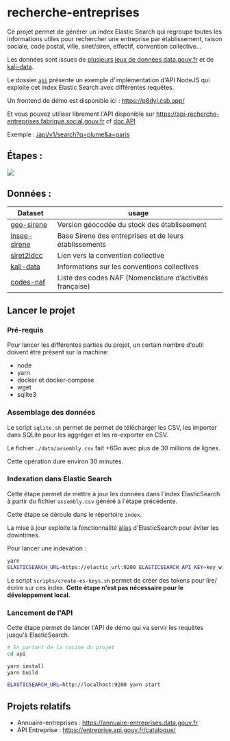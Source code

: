 # recherche-entreprises

Ce projet permet de générer un index Elastic Search qui regroupe toutes les informations utiles pour rechercher une entreprise par établissement, raison sociale, code postal, ville, siret/siren, effectif, convention collective...

Les données sont issues de [plusieurs jeux de données data.gouv.fr](./assembly/scripts/get-data.sh) et de [kali-data](https://github.com/SocialGouv/kali-data).

Le dossier [`api`](./api) présente un exemple d'implémentation d'API NodeJS qui exploite cet index Elastic Search avec différentes requêtes.

Un frontend de démo est disponible ici : https://p8dyl.csb.app/

Et vous pouvez utiliser librement l'API disponible sur https://api-recherche-entreprises.fabrique.social.gouv.fr cf [doc API](./api/README.md)

Exemple : [/api/v1/search?q=plume&a=paris](https://api-recherche-entreprises.fabrique.social.gouv.fr/api/v1/search?q=plume&a=paris)

## Étapes :

[![](https://mermaid.ink/img/eyJjb2RlIjoiZ3JhcGggTFJcblxuU3RvY2tVbml0ZUxlZ2FsZS5jc3YtLT5TUUxpdGVcbmdlb19zaXJldC5jc3YtLT5TUUxpdGVcbnNpcmV0MmlkY2MuY3N2LS0-U1FMaXRlXG5TUUxpdGUtLT5hc3NlbWJseS5jc3ZcbmFzc2VtYmx5LmNzdi0tPmluZGV4LS0-RWxhc3RpY1NlYXJjaC0tPkFQSVtBUEkgSFRUUDFdXG5FbGFzdGljU2VhcmNoLS0-QVBJMltBUEkgSFRUUDJdXG5FbGFzdGljU2VhcmNoLS0-Q2xpZW50W0NsaWVudCBFU10iLCJtZXJtYWlkIjp7fSwidXBkYXRlRWRpdG9yIjpmYWxzZSwiYXV0b1N5bmMiOnRydWUsInVwZGF0ZURpYWdyYW0iOmZhbHNlfQ)](https://mermaid-js.github.io/mermaid-live-editor/edit#eyJjb2RlIjoiZ3JhcGggTFJcblxuU3RvY2tVbml0ZUxlZ2FsZS5jc3YtLT5TUUxpdGVcbmdlb19zaXJldC5jc3YtLT5TUUxpdGVcbnNpcmV0MmlkY2MuY3N2LS0-U1FMaXRlXG5TUUxpdGUtLT5hc3NlbWJseS5jc3ZcbmFzc2VtYmx5LmNzdi0tPmluZGV4LS0-RWxhc3RpY1NlYXJjaC0tPkFQSVtBUEkgSFRUUDFdXG5FbGFzdGljU2VhcmNoLS0-QVBJMltBUEkgSFRUUDJdXG5FbGFzdGljU2VhcmNoLS0-Q2xpZW50W0NsaWVudCBFU10iLCJtZXJtYWlkIjoie30iLCJ1cGRhdGVFZGl0b3IiOmZhbHNlLCJhdXRvU3luYyI6dHJ1ZSwidXBkYXRlRGlhZ3JhbSI6ZmFsc2V9)

## Données :

| Dataset                                                                                                                                                                        | usage                                                    |
| ------------------------------------------------------------------------------------------------------------------------------------------------------------------------------ | -------------------------------------------------------- |
| [geo-sirene](https://www.data.gouv.fr/fr/datasets/base-sirene-des-entreprises-et-de-leurs-etablissements-siren-siret/#resource-community-c6006b4d-0b4b-4504-a762-1efe69c7ed18) | Version géocodée du stock des établiseement              |
| [insee-sirene](https://www.data.gouv.fr/fr/datasets/base-sirene-des-entreprises-et-de-leurs-etablissements-siren-siret/)                                                       | Base Sirene des entreprises et de leurs établissements   |
| [siret2idcc](https://www.data.gouv.fr/fr/datasets/liste-des-conventions-collectives-par-entreprise-siret/#_)                                                                   | Lien vers la convention collective                       |
| [kali-data](https://github.com/SocialGouv/kali-data)                                                                                                                           | Informations sur les conventions collectives             |
| [codes-naf](https://github.com/SocialGouv/codes-naf)                                                                                                                           | Liste des codes NAF (Nomenclature d’activités française) |

## Lancer le projet

### Pré-requis

Pour lancer les différentes parties du projet, un certain nombre d'outil doivent être présent sur la machine:

- node
- yarn
- docker et docker-compose
- wget
- sqlite3

### Assemblage des données

Le script `sqlite.sh` permet de permet de télécharger les CSV, les importer dans SQLite pour les aggréger et les re-exporter en CSV.

Le fichier `./data/assembly.csv` fait +6Go avec plus de 30 millions de lignes.

Cette opération dure environ 30 minutes.


### Indexation dans Elastic Search

Cette étape permet de mettre à jour les données dans l'index ElasticSearch à partir du fichier `assembly.csv` généré à l'étape précédente.

Cette étape se déroule dans le répertoire `index`.

La mise à jour exploite la fonctionnalité [alias](https://www.elastic.co/guide/en/elasticsearch/reference/6.8/indices-aliases.html) d'ElasticSearch pour éviter les downtimes.

Pour lancer une indexation :

```sh
yarn
ELASTICSEARCH_URL=https://elastic_url:9200 ELASTICSEARCH_API_KEY=key_with_writing_rights ASSEMBLY_FILE=./data/assembly.csv yarn start
```

Le script `scripts/create-es-keys.sh` permet de créer des tokens pour lire/écrire sur ces index. **Cette étape n'est pas nécessaire pour le développement local.**

### Lancement de l'API

Cette étape permet de lancer l'API de démo qui va servir les requêtes jusqu'à ElasticSearch.

```sh
# En partant de la racine du projet
cd api

yarn install
yarn build

ELASTICSEARCH_URL=http://localhost:9200 yarn start
```

## Projets relatifs

- Annuaire-entreprises : https://annuaire-entreprises.data.gouv.fr
- API Entreprise : https://entreprise.api.gouv.fr/catalogue/

